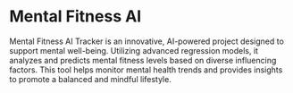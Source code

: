 # Mental Fitness AI
Mental Fitness AI Tracker is an innovative, AI-powered project designed to support mental well-being. Utilizing advanced regression models, it analyzes and predicts mental fitness levels based on diverse influencing factors. This tool helps monitor mental health trends and provides insights to promote a balanced and mindful lifestyle.
